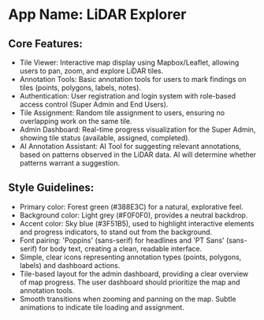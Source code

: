 # **App Name**: LiDAR Explorer

## Core Features:

- Tile Viewer: Interactive map display using Mapbox/Leaflet, allowing users to pan, zoom, and explore LiDAR tiles.
- Annotation Tools: Basic annotation tools for users to mark findings on tiles (points, polygons, labels, notes).
- Authentication: User registration and login system with role-based access control (Super Admin and End Users).
- Tile Assignment: Random tile assignment to users, ensuring no overlapping work on the same tile.
- Admin Dashboard: Real-time progress visualization for the Super Admin, showing tile status (available, assigned, completed).
- AI Annotation Assistant: AI Tool for suggesting relevant annotations, based on patterns observed in the LiDAR data. AI will determine whether patterns warrant a suggestion.

## Style Guidelines:

- Primary color: Forest green (#388E3C) for a natural, explorative feel.
- Background color: Light grey (#F0F0F0), provides a neutral backdrop.
- Accent color: Sky blue (#3F51B5), used to highlight interactive elements and progress indicators, to stand out from the background.
- Font pairing: 'Poppins' (sans-serif) for headlines and 'PT Sans' (sans-serif) for body text, creating a clean, readable interface.
- Simple, clear icons representing annotation types (points, polygons, labels) and dashboard actions.
- Tile-based layout for the admin dashboard, providing a clear overview of map progress. The user dashboard should prioritize the map and annotation tools.
- Smooth transitions when zooming and panning on the map. Subtle animations to indicate tile loading and assignment.